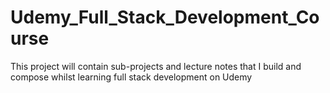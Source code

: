 # Udemy_Full_Stack_Development_Course
This project will contain sub-projects and lecture notes that I build and compose whilst learning full stack development on Udemy
